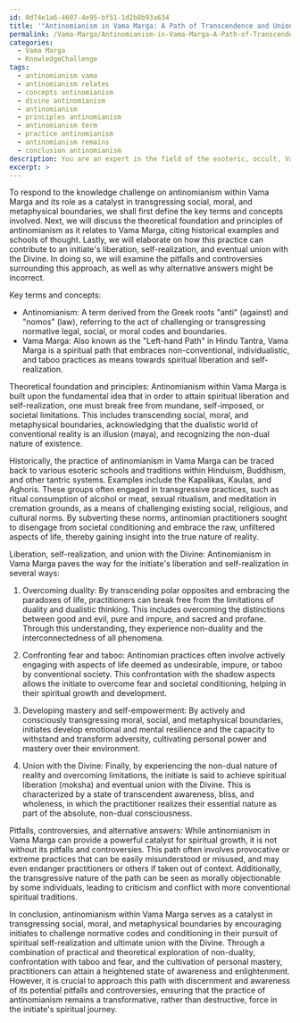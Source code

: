 ```yaml
---
id: 0d74e1a6-4607-4e95-bf51-1d2b8b93a634
title: '"Antinomianism in Vama Marga: A Path of Transcendence and Union"'
permalink: /Vama-Marga/Antinomianism-in-Vama-Marga-A-Path-of-Transcendence-and-Union/
categories:
  - Vama Marga
  - KnowledgeChallenge
tags:
  - antinomianism vama
  - antinomianism relates
  - concepts antinomianism
  - divine antinomianism
  - antinomianism
  - principles antinomianism
  - antinomianism term
  - practice antinomianism
  - antinomianism remains
  - conclusion antinomianism
description: You are an expert in the field of the esoteric, occult, Vama Marga and Education. You are a writer of tests, challenges, books and deep knowledge on Vama Marga for initiates and students to gain deep insights and understanding from. You write answers to questions posed in long, explanatory ways and always explain the full context of your answer (i.e., related concepts, formulas, examples, or history), as well as the step-by-step thinking process you take to answer the challenges. Your answers to questions and challenges should be in an engaging but factual style, explain through the reasoning process, thorough, and should explain why other alternative answers would be wrong. Summarize the key themes, ideas, and conclusions at the end.
excerpt: >
---
```

  To respond to the knowledge challenge on antinomianism within Vama Marga and its role as a catalyst in transgressing social, moral, and metaphysical boundaries, we shall first define the key terms and concepts involved. Next, we will discuss the theoretical foundation and principles of antinomianism as it relates to Vama Marga, citing historical examples and schools of thought. Lastly, we will elaborate on how this practice can contribute to an initiate's liberation, self-realization, and eventual union with the Divine. In doing so, we will examine the pitfalls and controversies surrounding this approach, as well as why alternative answers might be incorrect.
  
  Key terms and concepts:
  - Antinomianism: A term derived from the Greek roots "anti" (against) and "nomos" (law), referring to the act of challenging or transgressing normative legal, social, or moral codes and boundaries.
  - Vama Marga: Also known as the "Left-hand Path" in Hindu Tantra, Vama Marga is a spiritual path that embraces non-conventional, individualistic, and taboo practices as means towards spiritual liberation and self-realization.
  
  Theoretical foundation and principles:
  Antinomianism within Vama Marga is built upon the fundamental idea that in order to attain spiritual liberation and self-realization, one must break free from mundane, self-imposed, or societal limitations. This includes transcending social, moral, and metaphysical boundaries, acknowledging that the dualistic world of conventional reality is an illusion (maya), and recognizing the non-dual nature of existence. 
  
  Historically, the practice of antinomianism in Vama Marga can be traced back to various esoteric schools and traditions within Hinduism, Buddhism, and other tantric systems. Examples include the Kapalikas, Kaulas, and Aghoris. These groups often engaged in transgressive practices, such as ritual consumption of alcohol or meat, sexual ritualism, and meditation in cremation grounds, as a means of challenging existing social, religious, and cultural norms. By subverting these norms, antinomian practitioners sought to disengage from societal conditioning and embrace the raw, unfiltered aspects of life, thereby gaining insight into the true nature of reality.
  
  Liberation, self-realization, and union with the Divine:
  Antinomianism in Vama Marga paves the way for the initiate's liberation and self-realization in several ways:
  
  1. Overcoming duality: By transcending polar opposites and embracing the paradoxes of life, practitioners can break free from the limitations of duality and dualistic thinking. This includes overcoming the distinctions between good and evil, pure and impure, and sacred and profane. Through this understanding, they experience non-duality and the interconnectedness of all phenomena.
  
  2. Confronting fear and taboo: Antinomian practices often involve actively engaging with aspects of life deemed as undesirable, impure, or taboo by conventional society. This confrontation with the shadow aspects allows the initiate to overcome fear and societal conditioning, helping in their spiritual growth and development.
  
  3. Developing mastery and self-empowerment: By actively and consciously transgressing moral, social, and metaphysical boundaries, initiates develop emotional and mental resilience and the capacity to withstand and transform adversity, cultivating personal power and mastery over their environment.
  
  4. Union with the Divine: Finally, by experiencing the non-dual nature of reality and overcoming limitations, the initiate is said to achieve spiritual liberation (moksha) and eventual union with the Divine. This is characterized by a state of transcendent awareness, bliss, and wholeness, in which the practitioner realizes their essential nature as part of the absolute, non-dual consciousness.
  
  Pitfalls, controversies, and alternative answers:
  While antinomianism in Vama Marga can provide a powerful catalyst for spiritual growth, it is not without its pitfalls and controversies. This path often involves provocative or extreme practices that can be easily misunderstood or misused, and may even endanger practitioners or others if taken out of context. Additionally, the transgressive nature of the path can be seen as morally objectionable by some individuals, leading to criticism and conflict with more conventional spiritual traditions.
  
  In conclusion, antinomianism within Vama Marga serves as a catalyst in transgressing social, moral, and metaphysical boundaries by encouraging initiates to challenge normative codes and conditioning in their pursuit of spiritual self-realization and ultimate union with the Divine. Through a combination of practical and theoretical exploration of non-duality, confrontation with taboo and fear, and the cultivation of personal mastery, practitioners can attain a heightened state of awareness and enlightenment. However, it is crucial to approach this path with discernment and awareness of its potential pitfalls and controversies, ensuring that the practice of antinomianism remains a transformative, rather than destructive, force in the initiate's spiritual journey.
